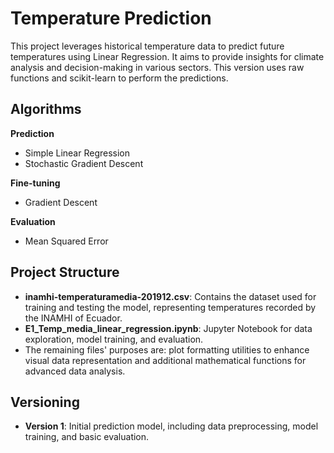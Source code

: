 # Temperature Prediction

This project leverages historical temperature data to predict future temperatures using Linear Regression. It aims to provide insights for climate analysis and decision-making in various sectors. This version uses raw functions and scikit-learn to perform the predictions.

## Algorithms

**Prediction**
- Simple Linear Regression
- Stochastic Gradient Descent
  
**Fine-tuning**
- Gradient Descent
  
**Evaluation**
- Mean Squared Error

## Project Structure

- **inamhi-temperaturamedia-201912.csv**: Contains the dataset used for training and testing the model, representing temperatures recorded by the INAMHI of Ecuador.
- **E1_Temp_media_linear_regression.ipynb**: Jupyter Notebook for data exploration, model training, and evaluation.
- The remaining files' purposes are: plot formatting utilities to enhance visual data representation and additional mathematical functions for advanced data analysis.

## Versioning

- **Version 1**: Initial prediction model, including data preprocessing, model training, and basic evaluation.
